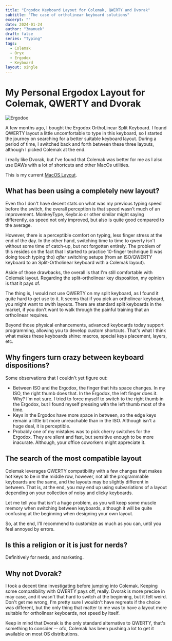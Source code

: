 ```yaml
---
title: "Ergodox Keyboard Layout for Colemak, QWERTY and Dvorak"
subtitle: "The case of ortholinear keyboard solutions"
excerpt: ""
date: 2024-01-24
author: "3manuek"
draft: false
series: "Typing"
tags:
  - Colemak
  - Oryx
  - Ergodox
  - Keyboard
layout: single
---
```


# My Personal Ergodox Layout for Colemak, QWERTY and Dvorak

![Ergodox](/images/posts/ergodox.png)

A few months ago, I bought the Ergodox OrthoLinear Split Keyboard. I found QWERTY layout a little uncomfortable to type in this keyboard, so I started the journey on searching for a better suitable keyboard layout. During a period of time, I switched back and forth between these three layouts, although I picked Colemak at the end.

I really like Dvorak, but I've found that Colemak was better for me as I also use DAWs with a lot of shortcuts and other MacOs utilities.

This is my current [MacOS Layout](https://configure.zsa.io/ergodox-ez/layouts/GLL7M/latest/0).

## What has been using a completely new layout?

Even tho I don't have decent stats on what was my previous typing speed before the switch, the overall perception is that speed wasn't much of an improvement. MonkeyType, Keybr.io or other similar might saying differently, as speed not only improved, but also is quite good compared to the average. 

However, there is a perceptible comfort on typing, less finger stress at the end of the day. In the other hand, switching time to time to qwerty isn't without some time of catch-up, but not forgotten entirely. The problem of this resides on the fact that I started to practice 10-finger technique (I was doing touch typing tho) _after_ switching setups (from an ISO/QWERTY keyboard to an Split-Ortholinear keyboard with a Colemak layout). 

Aside of those drawbacks, the overall is that I'm still comfortable with Colemak layout. Regarding the split-ortholinear key disposition, my opinion is that it pays of. 

The thing is, I would not use QWERTY on my split keyboard, as I found it quite hard to get use to it. It seems that if you pick an ortholinear keyboard, you might want to swith layouts. There are standard split keyboards in the market, if you don't want to walk through the painful training that an ortholinear requires.

Beyond those physical enhancements, advanced keyboards today support programming, allowing you to develop custom shortcuts. That's what I think what makes these keyboards shine: macros, special keys placement, layers, etc. 


## Why fingers turn crazy between keyboard dispositions?

Some observations that I couldn't yet figure out:

- Between ISO and the Ergodox, the finger that hits space changes. In my ISO, the right thumb does that. In the Ergodox, the left finger does it. Why? I'm not sure. I tried to force myself to switch to the right thumb in the Ergodox, but I found myself pressing with the left thumb most of the time.
- Keys in the Ergodox have more space in between, so the edge keys remain a little bit more unreachable than in the ISO. Although isn't a huge deal, it is perceptible.
- Probably one of my mistakes was to pick cherry switches for the Ergodox. They are silent and fast, but sensitive enough to be more inacurate. Although, your office coworkers might appreciate it. 


## The search of the most compatible layout

Colemak leverages QWERTY compatibility with a few changes that makes hot keys to be in the middle row, however, not all the programmable keyboards are the same, and the layouts may be slightly different in between. That is, at the end, you may end up using subvariations of a layout depending on your collection of noisy and clicky keyboards.

Let me tell you that isn't a huge problem, as you will keep some muscle memory when switching between keyboards, although it will be quite confusing at the beginning when designing your own layout.

So, at the end, I'll recommend to customize as much as you can, until you feel annoyed by errors. 

## Is this a religion or it is just for nerds?

Definitively for nerds, and marketing. 

## Why not Dvorak?

I took a decent time investigating before jumping into Colemak. Keeping some compatibility with QWERTY pays off, really. Dvorak is more precise in may case, and it wasn't that hard to switch at the beginning, but it felt weird. Don't get me wrong, I'm pretty sure I wouldn't have regreats if the choice was different, but the only thing that matter to me was to have a layout more suitable for ortholinear keyboards, not speed by itself.

Keep in mind that Dvorak is the only standard alternative to QWERTY, that's something to consider -- ofc, Colemak has been pushing a lot to get it available on most OS distributions.



